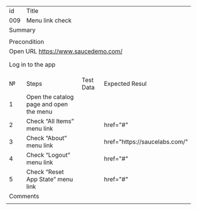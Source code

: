 <table>
  <tr>
   <td>id
   </td>
   <td colspan="12" >Title
   </td>
  </tr>
  <tr>
   <td>009
   </td>
   <td colspan="12" >Menu link check
   </td>
  </tr>
  <tr>
   <td colspan="13" >Summary
   </td>
  </tr>
  <tr>
   <td colspan="13" >
   </td>
  </tr>
  <tr>
   <td colspan="13" >Precondition
   </td>
  </tr>
  <tr>
   <td colspan="13" >Open URL <a href="https://www.saucedemo.com/">https://www.saucedemo.com/</a>
<p>
Log in to the app
   </td>
  </tr>
  <tr>
   <td>№
   </td>
   <td colspan="4" >Steps
   </td>
   <td colspan="4" >Test Data
   </td>
   <td colspan="4" >Expected Resul
   </td>
  </tr>
  <tr>
   <td>1
   </td>
   <td colspan="4" >Open the catalog page and open the menu
   </td>
   <td colspan="4" >
   </td>
   <td colspan="4" >
   </td>
  </tr>
  <tr>
   <td>2
   </td>
   <td colspan="4" >Check “All Items” menu link
   </td>
   <td colspan="4" >
   </td>
   <td colspan="4" >href="#"
   </td>
  </tr>
  <tr>
   <td>3
   </td>
   <td colspan="4" >Check “About” menu link
   </td>
   <td colspan="4" >
   </td>
   <td colspan="4" >href="https://saucelabs.com/"
   </td>
  </tr>
  <tr>
   <td>4
   </td>
   <td colspan="4" >Check “Logout” menu link
   </td>
   <td colspan="4" >
   </td>
   <td colspan="4" >href="#"
   </td>
  </tr>
  <tr>
   <td>5
   </td>
   <td colspan="4" >Check “Reset App State” menu link
   </td>
   <td colspan="4" >
   </td>
   <td colspan="4" >href="#"
   </td>
  </tr>
  <tr>
   <td colspan="13" >Comments
   </td>
  </tr>
  <tr>
   <td colspan="13" >
   </td>
  </tr>
</table>